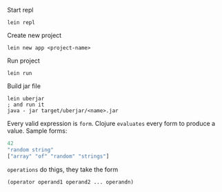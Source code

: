 Start repl
```console
lein repl
```

Create new project
```console
lein new app <project-name>
```

Run project
```console
lein run
```

Build jar file
```console
lein uberjar
; and run it
java - jar target/uberjar/<name>.jar
```

Every valid expression is `form`. Clojure `evaluates` every form to produce a value. Sample forms:
```clojure
42
"random string"
["array" "of" "random" "strings"]
```

`operations` do thigs, they take the form
```clojure
(operator operand1 operand2 ... operandn)
```
